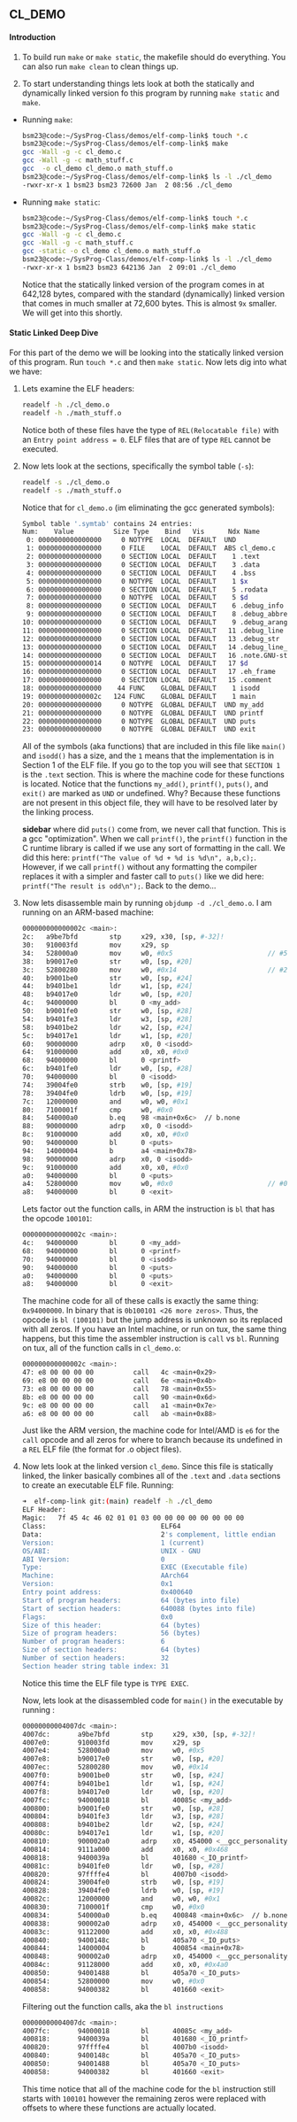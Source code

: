 ## CL_DEMO

#### Introduction

1. To build run `make` or `make static`, the makefile should do everything.  You can also run `make clean` to clean things up.

2. To start understanding things lets look at both the statically and dynamically linked version fo this program by running `make static` and `make`.

- Running `make`:
    ```bash
    bsm23@code:~/SysProg-Class/demos/elf-comp-link$ touch *.c
    bsm23@code:~/SysProg-Class/demos/elf-comp-link$ make
    gcc -Wall -g -c cl_demo.c
    gcc -Wall -g -c math_stuff.c
    gcc  -o cl_demo cl_demo.o math_stuff.o
    bsm23@code:~/SysProg-Class/demos/elf-comp-link$ ls -l ./cl_demo
    -rwxr-xr-x 1 bsm23 bsm23 72600 Jan  2 08:56 ./cl_demo
    ```
- Running `make static`:
    ```bash
    bsm23@code:~/SysProg-Class/demos/elf-comp-link$ touch *.c
    bsm23@code:~/SysProg-Class/demos/elf-comp-link$ make static
    gcc -Wall -g -c cl_demo.c
    gcc -Wall -g -c math_stuff.c
    gcc -static -o cl_demo cl_demo.o math_stuff.o
    bsm23@code:~/SysProg-Class/demos/elf-comp-link$ ls -l ./cl_demo
    -rwxr-xr-x 1 bsm23 bsm23 642136 Jan  2 09:01 ./cl_demo
    ```
    Notice that the statically linked version of the program comes in at 642,128 bytes, compared with the standard (dynamically) linked version that comes in much smaller at 72,600 bytes.  This is almost `9x` smaller.  We will get into this shortly.


#### Static Linked Deep Dive

For this part of the demo we will be looking into the statically linked version of this program.  Run `touch *.c` and then `make static`.  Now lets dig into what we have:

1.  Lets examine the ELF headers:
    ```bash
    readelf -h ./cl_demo.o
    readelf -h ./math_stuff.o
    ```
    Notice both of these files have the type of `REL(Relocatable file)` with an `Entry point address = 0`.  ELF files that are of type `REL` cannot be executed.

2. Now lets look at the sections, specifically the symbol table (`-s`):
    ```bash
    readelf -s ./cl_demo.o
    readelf -s ./math_stuff.o
    ```
    Notice that for `cl_demo.o` (im eliminating the gcc generated symbols):
    ```bash
    Symbol table '.symtab' contains 24 entries:
   Num:    Value          Size Type    Bind   Vis      Ndx Name
     0: 0000000000000000     0 NOTYPE  LOCAL  DEFAULT  UND 
     1: 0000000000000000     0 FILE    LOCAL  DEFAULT  ABS cl_demo.c
     2: 0000000000000000     0 SECTION LOCAL  DEFAULT    1 .text
     3: 0000000000000000     0 SECTION LOCAL  DEFAULT    3 .data
     4: 0000000000000000     0 SECTION LOCAL  DEFAULT    4 .bss
     5: 0000000000000000     0 NOTYPE  LOCAL  DEFAULT    1 $x
     6: 0000000000000000     0 SECTION LOCAL  DEFAULT    5 .rodata
     7: 0000000000000000     0 NOTYPE  LOCAL  DEFAULT    5 $d
     8: 0000000000000000     0 SECTION LOCAL  DEFAULT    6 .debug_info
     9: 0000000000000000     0 SECTION LOCAL  DEFAULT    8 .debug_abbrev
    10: 0000000000000000     0 SECTION LOCAL  DEFAULT    9 .debug_aranges
    11: 0000000000000000     0 SECTION LOCAL  DEFAULT   11 .debug_line
    12: 0000000000000000     0 SECTION LOCAL  DEFAULT   13 .debug_str
    13: 0000000000000000     0 SECTION LOCAL  DEFAULT   14 .debug_line_str
    14: 0000000000000000     0 SECTION LOCAL  DEFAULT   16 .note.GNU-stack
    15: 0000000000000014     0 NOTYPE  LOCAL  DEFAULT   17 $d
    16: 0000000000000000     0 SECTION LOCAL  DEFAULT   17 .eh_frame
    17: 0000000000000000     0 SECTION LOCAL  DEFAULT   15 .comment
    18: 0000000000000000    44 FUNC    GLOBAL DEFAULT    1 isodd
    19: 000000000000002c   124 FUNC    GLOBAL DEFAULT    1 main
    20: 0000000000000000     0 NOTYPE  GLOBAL DEFAULT  UND my_add
    21: 0000000000000000     0 NOTYPE  GLOBAL DEFAULT  UND printf
    22: 0000000000000000     0 NOTYPE  GLOBAL DEFAULT  UND puts
    23: 0000000000000000     0 NOTYPE  GLOBAL DEFAULT  UND exit
    ```

    All of the symbols (aka functions) that are included in this file like `main()` and `isodd()` has a size, and the `1` means that the implementation is in Section 1 of the ELF file.  If you go to the top you will see that `SECTION 1` is the `.text` section.  This is where the machine code for these functions is located.  Notice that the functions `my_add()`, `printf()`, `puts()`, and `exit()` are marked as `UND` or undefined. Why?  Because these functions are not present in this object file, they will have to be resolved later by the linking process.

    **sidebar** where did `puts()` come from, we never call that function.  This is a gcc "optimization".  When we call `printf()`, the `printf()` function in the C runtime library is called if we use any sort of formatting in the call.  We did this here: `printf("The value of %d + %d is %d\n", a,b,c);`.  However, if we call `printf()` without any formatting the compiler replaces it with a simpler and faster call to `puts()` like we did here: `printf("The result is odd\n");`.  Back to the demo...

3.  Now lets disassemble main by running `objdump -d ./cl_demo.o`.  I am running on an ARM-based machine:

    ```bash
    000000000000002c <main>:
    2c:   a9be7bfd        stp     x29, x30, [sp, #-32]!
    30:   910003fd        mov     x29, sp
    34:   528000a0        mov     w0, #0x5                        // #5
    38:   b90017e0        str     w0, [sp, #20]
    3c:   52800280        mov     w0, #0x14                       // #20
    40:   b9001be0        str     w0, [sp, #24]
    44:   b9401be1        ldr     w1, [sp, #24]
    48:   b94017e0        ldr     w0, [sp, #20]
    4c:   94000000        bl      0 <my_add>
    50:   b9001fe0        str     w0, [sp, #28]
    54:   b9401fe3        ldr     w3, [sp, #28]
    58:   b9401be2        ldr     w2, [sp, #24]
    5c:   b94017e1        ldr     w1, [sp, #20]
    60:   90000000        adrp    x0, 0 <isodd>
    64:   91000000        add     x0, x0, #0x0
    68:   94000000        bl      0 <printf>
    6c:   b9401fe0        ldr     w0, [sp, #28]
    70:   94000000        bl      0 <isodd>
    74:   39004fe0        strb    w0, [sp, #19]
    78:   39404fe0        ldrb    w0, [sp, #19]
    7c:   12000000        and     w0, w0, #0x1
    80:   7100001f        cmp     w0, #0x0
    84:   540000a0        b.eq    98 <main+0x6c>  // b.none
    88:   90000000        adrp    x0, 0 <isodd>
    8c:   91000000        add     x0, x0, #0x0
    90:   94000000        bl      0 <puts>
    94:   14000004        b       a4 <main+0x78>
    98:   90000000        adrp    x0, 0 <isodd>
    9c:   91000000        add     x0, x0, #0x0
    a0:   94000000        bl      0 <puts>
    a4:   52800000        mov     w0, #0x0                        // #0
    a8:   94000000        bl      0 <exit>
    ```

    Lets factor out the function calls, in ARM the instruction is `bl` that has the opcode `100101`:

    ```bash
    000000000000002c <main>:
    4c:   94000000        bl      0 <my_add>
    68:   94000000        bl      0 <printf>
    70:   94000000        bl      0 <isodd>
    90:   94000000        bl      0 <puts>
    a0:   94000000        bl      0 <puts>
    a8:   94000000        bl      0 <exit>
    ```

    The machine code for all of these calls is exactly the same thing: `0x94000000`.  In binary that is `0b100101 <26 more zeros>`.  Thus, the opcode is `bl (100101)` but the jump address is unknown so its replaced with all zeros.  If you have an Intel machine, or run on tux, the same thing happens, but this time the assembler instruction is `call` vs `bl`.  Running on tux, all of the function calls in `cl_demo.o`:

    ```bash
    000000000000002c <main>:
    47:	e8 00 00 00 00       	call   4c <main+0x29>
    69:	e8 00 00 00 00       	call   6e <main+0x4b>
    73:	e8 00 00 00 00       	call   78 <main+0x55>
    8b:	e8 00 00 00 00       	call   90 <main+0x6d>
    9c:	e8 00 00 00 00       	call   a1 <main+0x7e>
    a6:	e8 00 00 00 00       	call   ab <main+0x88>
    ```
    Just like the ARM version, the machine code for Intel/AMD is `e6` for the `call` opcode and all zeros for where to branch because its undefined in a `REL` ELF file (the format for .o object files).

4.  Now lets look at the linked version `cl_demo`.  Since this file is statically linked, the linker basically combines all of the `.text` and `.data` sections to create an executable ELF file.  Running:

    ```bash
    ➜  elf-comp-link git:(main) readelf -h ./cl_demo      
    ELF Header:
    Magic:   7f 45 4c 46 02 01 01 03 00 00 00 00 00 00 00 00 
    Class:                             ELF64
    Data:                              2's complement, little endian
    Version:                           1 (current)
    OS/ABI:                            UNIX - GNU
    ABI Version:                       0
    Type:                              EXEC (Executable file)
    Machine:                           AArch64
    Version:                           0x1
    Entry point address:               0x400640
    Start of program headers:          64 (bytes into file)
    Start of section headers:          640088 (bytes into file)
    Flags:                             0x0
    Size of this header:               64 (bytes)
    Size of program headers:           56 (bytes)
    Number of program headers:         6
    Size of section headers:           64 (bytes)
    Number of section headers:         32
    Section header string table index: 31
    ```
    Notice this time the ELF file type is `TYPE EXEC`.

    Now, lets look at the disassembled code for `main()` in the executable by running :

    ```bash
    00000000004007dc <main>:
    4007dc:       a9be7bfd        stp     x29, x30, [sp, #-32]!
    4007e0:       910003fd        mov     x29, sp
    4007e4:       528000a0        mov     w0, #0x5                        // #5
    4007e8:       b90017e0        str     w0, [sp, #20]
    4007ec:       52800280        mov     w0, #0x14                       // #20
    4007f0:       b9001be0        str     w0, [sp, #24]
    4007f4:       b9401be1        ldr     w1, [sp, #24]
    4007f8:       b94017e0        ldr     w0, [sp, #20]
    4007fc:       94000018        bl      40085c <my_add>
    400800:       b9001fe0        str     w0, [sp, #28]
    400804:       b9401fe3        ldr     w3, [sp, #28]
    400808:       b9401be2        ldr     w2, [sp, #24]
    40080c:       b94017e1        ldr     w1, [sp, #20]
    400810:       900002a0        adrp    x0, 454000 <__gcc_personality_v0+0x3c>
    400814:       9111a000        add     x0, x0, #0x468
    400818:       9400039a        bl      401680 <_IO_printf>
    40081c:       b9401fe0        ldr     w0, [sp, #28]
    400820:       97ffffe4        bl      4007b0 <isodd>
    400824:       39004fe0        strb    w0, [sp, #19]
    400828:       39404fe0        ldrb    w0, [sp, #19]
    40082c:       12000000        and     w0, w0, #0x1
    400830:       7100001f        cmp     w0, #0x0
    400834:       540000a0        b.eq    400848 <main+0x6c>  // b.none
    400838:       900002a0        adrp    x0, 454000 <__gcc_personality_v0+0x3c>
    40083c:       91122000        add     x0, x0, #0x488
    400840:       9400148c        bl      405a70 <_IO_puts>
    400844:       14000004        b       400854 <main+0x78>
    400848:       900002a0        adrp    x0, 454000 <__gcc_personality_v0+0x3c>
    40084c:       91128000        add     x0, x0, #0x4a0
    400850:       94001488        bl      405a70 <_IO_puts>
    400854:       52800000        mov     w0, #0x0                        // #0
    400858:       94000382        bl      401660 <exit>
    ```

    Filtering out the function calls, aka the `bl instructions`

    ```bash
    00000000004007dc <main>:
    4007fc:       94000018        bl      40085c <my_add>
    400818:       9400039a        bl      401680 <_IO_printf>
    400820:       97ffffe4        bl      4007b0 <isodd>
    400840:       9400148c        bl      405a70 <_IO_puts>
    400850:       94001488        bl      405a70 <_IO_puts>
    400858:       94000382        bl      401660 <exit>
    ```
    This time notice that all of the machine code for the `bl` instruction still starts with `100101` however the remaining zeros were replaced with offsets to where these functions are actually located.


